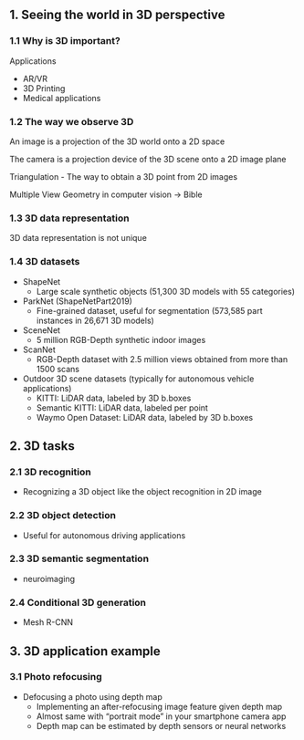## 1. Seeing the world in 3D perspective

### 1.1 Why is 3D important?

Applications

- AR/VR
- 3D Printing
- Medical applications

### 1.2 The way we observe 3D

An image is a projection of the 3D world onto a 2D space

The camera is a projection device of the 3D scene onto a 2D image plane

Triangulation - The way to obtain a 3D point from 2D images

Multiple View Geometry in computer vision → Bible

### 1.3 3D data representation

3D data representation is not unique


### 1.4 3D datasets

- ShapeNet
    - Large scale synthetic objects (51,300 3D models with 55 categories)
- ParkNet (ShapeNetPart2019)
    - Fine-grained dataset, useful for segmentation
    (573,585 part instances in 26,671 3D models)
- SceneNet
    - 5 million RGB-Depth synthetic indoor images
- ScanNet
    - RGB-Depth dataset with 2.5 million views obtained from more than 1500 scans
- Outdoor 3D scene datasets (typically for autonomous vehicle applications)
    - KITTI: LiDAR data, labeled by 3D b.boxes
    - Semantic KITTI: LiDAR data, labeled per point
    - Waymo Open Dataset: LiDAR data, labeled by 3D b.boxes

## 2. 3D tasks

### 2.1 3D recognition

- Recognizing a 3D object like the object recognition in 2D image

### 2.2 3D object detection

- Useful for autonomous driving applications

### 2.3 3D semantic segmentation

- neuroimaging

### 2.4 Conditional 3D generation

- Mesh R-CNN
    
    

## 3. 3D application example

### 3.1 Photo refocusing

- Defocusing a photo using depth map
    - Implementing an after-refocusing image feature given depth map
    - Almost same with “portrait mode” in your smartphone camera app
    - Depth map can be estimated by depth sensors or neural networks
    
